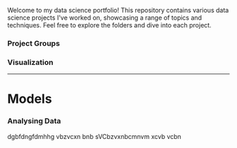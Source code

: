 Welcome to my data science portfolio! This repository contains various data science projects I've worked on, showcasing a range of topics and techniques. Feel free to explore the folders and dive into each project.
### Project Groups 
### Visualization
------------------------------------------------------------------------------------------------------------------------------------------------------------------------------------
# Models 
### Analysing Data
dgbfdngfdmhhg vbzvcxn bnb
sVCbzvxnbcmnvm
xcvb vcbn


